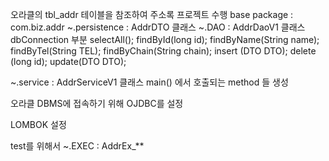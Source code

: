 오라클의 tbl_addr 테이블을 참조하여 주소록 프로젝트 수행
base package : com.biz.addr
~.persistence : AddrDTO 클래스
~.DAO : AddrDaoV1 
클래스 dbConnection 부분 
selectAll(); 
findById(long id); 
findByName(String name); 
findByTel(String TEL); 
findByChain(String chain);
insert (DTO DTO); delete (long id); update(DTO DTO);

~.service : AddrServiceV1 클래스 main() 에서 호출되는 method 들 생성

오라클 DBMS에 접속하기 위해 OJDBC를 설정

LOMBOK 설정

test를 위해서 ~.EXEC : AddrEx_**